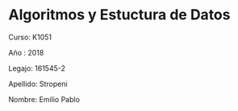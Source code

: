 # Algoritmos y Estuctura de Datos
Curso: K1051

Año : 2018

Legajo: 161545-2

Apellido: Stropeni

Nombre: Emilio Pablo
